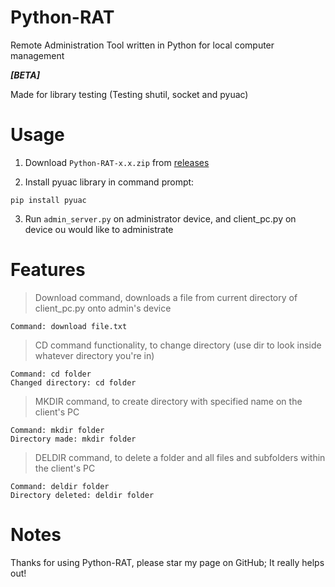 # Python-RAT
Remote Administration Tool written in Python for local computer management

_**[BETA]**_

Made for library testing (Testing shutil, socket and pyuac)

# Usage
1) Download `Python-RAT-x.x.zip` from [releases](https://github.com/WilliamAfton-codes/Python-RAT/releases)

2) Install pyuac library in command prompt: 
```
pip install pyuac
```

3) Run `admin_server.py` on administrator device, and client_pc.py on device ou would like to administrate

# Features
> Download command, downloads a file from current directory of client_pc.py onto admin's device
```
Command: download file.txt
```

> CD command functionality, to change directory (use dir to look inside whatever directory you're in)
```
Command: cd folder
Changed directory: cd folder
```

> MKDIR command, to create directory with specified name on the client's PC
```
Command: mkdir folder
Directory made: mkdir folder
```

> DELDIR command, to delete a folder and all files and subfolders within the client's PC
```
Command: deldir folder
Directory deleted: deldir folder
```

# Notes
Thanks for using Python-RAT, please star my page on GitHub; It really helps out!
